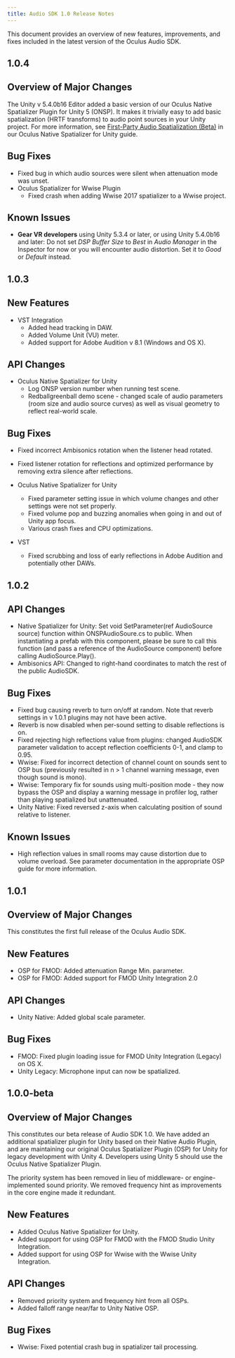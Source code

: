 ```yaml
---
title: Audio SDK 1.0 Release Notes
---
```

This document provides an overview of new features, improvements, and fixes included in the latest version of the Oculus Audio SDK.

## 1.0.4

## Overview of Major Changes

The Unity v 5.4.0b16 Editor added a basic version of our Oculus Native Spatializer Plugin for Unity 5 (ONSP). It makes it trivially easy to add basic spatialization (HRTF transforms) to audio point sources in your Unity project. For more information, see [First-Party Audio Spatialization (Beta)](/documentation/audiosdk/latest/concepts/ospnative-unity-fp/) in our Oculus Native Spatializer for Unity guide.

## Bug Fixes

* Fixed bug in which audio sources were silent when attenuation mode was unset.
* Oculus Spatializer for Wwise Plugin
	+ Fixed crash when adding Wwise 2017 spatializer to a Wwise project.
	
## Known Issues

* **Gear VR developers** using Unity 5.3.4 or later, or using Unity 5.4.0b16 and later: Do not set *DSP Buffer Size* to *Best* in *Audio Manager* in the Inspector for now or you will encounter audio distortion. Set it to *Good* or *Default* instead.
## 1.0.3

## New Features

* VST Integration
	+ Added head tracking in DAW.
	+ Added Volume Unit (VU) meter.
	+ Added support for Adobe Audition v 8.1 (Windows and OS X).
	
## API Changes

* Oculus Native Spatializer for Unity 
	+ Log ONSP version number when running test scene.
	+ Redballgreenball demo scene - changed scale of audio parameters (room size and audio source curves) as well as visual geometry to reflect real-world scale.
	
## Bug Fixes

* Fixed incorrect Ambisonics rotation when the listener head rotated.
* Fixed listener rotation for reflections and optimized performance by removing extra silence after reflections.
* Oculus Native Spatializer for Unity
	+ Fixed parameter setting issue in which volume changes and other settings were not set properly.
	+ Fixed volume pop and buzzing anomalies when going in and out of Unity app focus.
	+ Various crash fixes and CPU optimizations.
	
* VST
	+ Fixed scrubbing and loss of early reflections in Adobe Audition and potentially other DAWs.
	
## 1.0.2

## API Changes

* Native Spatializer for Unity: Set void SetParameter(ref AudioSource source) function within ONSPAudioSoure.cs to public. When instantiating a prefab with this component, please be sure to call this function (and pass a reference of the AudioSource component) before calling AudioSource.Play().
* Ambisonics API: Changed to right-hand coordinates to match the rest of the public AudioSDK.
## Bug Fixes

* Fixed bug causing reverb to turn on/off at random. Note that reverb settings in v 1.0.1 plugins may not have been active.
* Reverb is now disabled when per-sound setting to disable reflections is on.
* Fixed rejecting high reflections value from plugins: changed AudioSDK parameter validation to accept reflection coefficients 0-1, and clamp to 0.95.
* Wwise: Fixed for incorrect detection of channel count on sounds sent to OSP bus (previously resulted in n > 1 channel warning message, even though sound is mono).
* Wwise: Temporary fix for sounds using multi-position mode - they now bypass the OSP and display a warning message in profiler log, rather than playing spatialized but unattenuated.
* Unity Native: Fixed reversed z-axis when calculating position of sound relative to listener.
## Known Issues

* High reflection values in small rooms may cause distortion due to volume overload. See parameter documentation in the appropriate OSP guide for more information. 
## 1.0.1

## Overview of Major Changes

This constitutes the first full release of the Oculus Audio SDK.

## New Features

* OSP for FMOD: Added attenuation Range Min. parameter.
* OSP for FMOD: Added support for FMOD Unity Integration 2.0
## API Changes

* Unity Native: Added global scale parameter.
## Bug Fixes

* FMOD: Fixed plugin loading issue for FMOD Unity Integration (Legacy) on OS X.
* Unity Legacy: Microphone input can now be spatialized.
## 1.0.0-beta

## Overview of Major Changes

This constitutes our beta release of Audio SDK 1.0. We have added an additional spatializer plugin for Unity based on their Native Audio Plugin, and are maintaining our original Oculus Spatializer Plugin (OSP) for Unity for legacy development with Unity 4. Developers using Unity 5 should use the Oculus Native Spatializer Plugin.

The priority system has been removed in lieu of middleware- or engine-implemented sound priority. We removed frequency hint as improvements in the core engine made it redundant.

## New Features

* Added Oculus Native Spatializer for Unity.
* Added support for using OSP for FMOD with the FMOD Studio Unity Integration.
* Added support for using OSP for Wwise with the Wwise Unity Integration.
## API Changes

* Removed priority system and frequency hint from all OSPs.
* Added falloff range near/far to Unity Native OSP.
## Bug Fixes

* Wwise: Fixed potential crash bug in spatializer tail processing.
